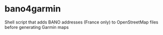 # bano4garmin
Shell script that adds BANO addresses (France only) to OpenStreetMap files before generating Garmin maps
